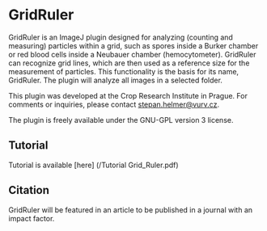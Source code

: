# GridRuler
GridRuler is an ImageJ plugin designed for analyzing (counting and measuring) particles within a grid, such as spores inside a Burker chamber or red blood cells inside a Neubauer chamber (hemocytometer). GridRuler can recognize grid lines, which are then used as a reference size for the measurement of particles. This functionality is the basis for its name, GridRuler. The plugin will analyze all images in a selected folder.

This plugin was developed at the Crop Research Institute in Prague. For comments or inquiries, please contact stepan.helmer@vurv.cz.

The plugin is freely available under the GNU-GPL version 3 license.

## Tutorial 
Tutorial is available [here] (/Tutorial Grid_Ruler.pdf)

## Citation
GridRuler will be featured in an article to be published in a journal with an impact factor.
